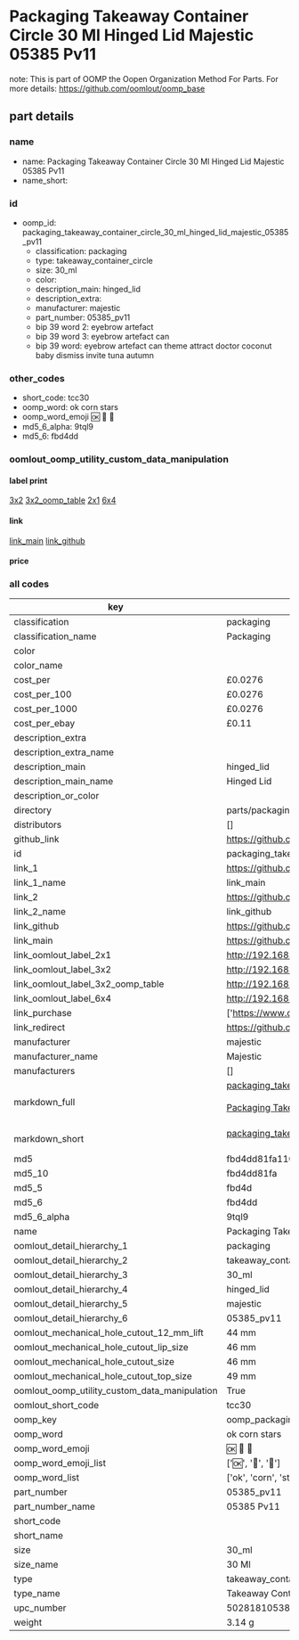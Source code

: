 # Packaging Takeaway Container Circle 30 Ml Hinged Lid Majestic 05385 Pv11  

note: This is part of OOMP the Oopen Organization Method For Parts. For more details: https://github.com/oomlout/oomp_base

##  part details
  







### name
* name: Packaging Takeaway Container Circle 30 Ml Hinged Lid Majestic 05385 Pv11
* name_short: 
### id
* oomp_id: packaging_takeaway_container_circle_30_ml_hinged_lid_majestic_05385_pv11
  * classification: packaging
  * type: takeaway_container_circle
  * size: 30_ml
  * color: 
  * description_main: hinged_lid
  * description_extra: 
  * manufacturer: majestic
  * part_number: 05385_pv11
  * bip 39 word 2: eyebrow artefact
  * bip 39 word 3: eyebrow artefact can
  * bip 39 word: eyebrow artefact can theme attract doctor coconut baby dismiss invite tuna autumn

### other_codes
* short_code: tcc30
* oomp_word: ok corn stars
* oomp_word_emoji :ok: :corn: :stars:
* md5_6_alpha: 9tql9
* md5_6: fbd4dd






### oomlout_oomp_utility_custom_data_manipulation
#### label print
[3x2](http://192.168.1.245:1112/?label=oomp%209tql9)
[3x2_oomp_table](http://192.168.1.108:1112/?label=oomp%209tql9)
[2x1](http://192.168.1.242:1112/?label=oomp%209tql9)
[6x4](http://192.168.1.55:1112/?label=oomp%209tql9)    

#### link

[link_main](https://github.com/oomlout/oomlout_oomp_version_1_messy/tree/main/parts/packaging_takeaway_container_circle_30_ml_hinged_lid_majestic_05385_pv11) [link_github](https://github.com/oomlout/oomlout_oomp_version_1_messy/tree/main/parts/packaging_takeaway_container_circle_30_ml_hinged_lid_majestic_05385_pv11)                             

#### price







### all codes 
| key | value |  
| --- | --- |  
| classification | packaging |  
| classification_name | Packaging |  
| color |  |  
| color_name |  |  
| cost_per | £0.0276 |  
| cost_per_100 | £0.0276 |  
| cost_per_1000 | £0.0276 |  
| cost_per_ebay | £0.11 |  
| description_extra |  |  
| description_extra_name |  |  
| description_main | hinged_lid |  
| description_main_name | Hinged Lid |  
| description_or_color |   |  
| directory | parts/packaging_takeaway_container_circle_30_ml_hinged_lid_majestic_05385_pv11 |  
| distributors | [] |  
| github_link | https://github.com/oomlout/oomlout_oomp_part_src/tree/main/parts/packaging_takeaway_container_circle_30_ml_hinged_lid_majestic_05385_pv11 |  
| id | packaging_takeaway_container_circle_30_ml_hinged_lid_majestic_05385_pv11 |  
| link_1 | https://github.com/oomlout/oomlout_oomp_version_1_messy/tree/main/parts/packaging_takeaway_container_circle_30_ml_hinged_lid_majestic_05385_pv11 |  
| link_1_name | link_main |  
| link_2 | https://github.com/oomlout/oomlout_oomp_version_1_messy/tree/main/parts/packaging_takeaway_container_circle_30_ml_hinged_lid_majestic_05385_pv11 |  
| link_2_name | link_github |  
| link_github | https://github.com/oomlout/oomlout_oomp_version_1_messy/tree/main/parts/packaging_takeaway_container_circle_30_ml_hinged_lid_majestic_05385_pv11 |  
| link_main | https://github.com/oomlout/oomlout_oomp_version_1_messy/tree/main/parts/packaging_takeaway_container_circle_30_ml_hinged_lid_majestic_05385_pv11 |  
| link_oomlout_label_2x1 | http://192.168.1.242:1112/?label=oomp%209tql9 |  
| link_oomlout_label_3x2 | http://192.168.1.245:1112/?label=oomp%209tql9 |  
| link_oomlout_label_3x2_oomp_table | http://192.168.1.108:1112/?label=oomp%209tql9 |  
| link_oomlout_label_6x4 | http://192.168.1.55:1112/?label=oomp%209tql9 |  
| link_purchase | ['https://www.cooksmill.co.uk/hinged-sauce-container-1oz-(pack-50)', 'https://www.ebay.co.uk/itm/175662239573?var=475027888766'] |  
| link_redirect | https://github.com/oomlout/oomlout_oomp_version_1_messy/tree/main/parts/packaging_takeaway_container_circle_30_ml_hinged_lid_majestic_05385_pv11 |  
| manufacturer | majestic |  
| manufacturer_name | Majestic |  
| manufacturers | [] |  
| markdown_full | [packaging_takeaway_container_circle_30_ml_hinged_lid_majestic_05385_pv11](none)<br>[](none)<br>[Packaging Takeaway Container Circle 30 Ml Hinged Lid Majestic 05385 Pv11](none)<br><br> |  
| markdown_short | [packaging_takeaway_container_circle_30_ml_hinged_lid_majestic_05385_pv11](none)<br><br> |  
| md5 | fbd4dd81fa11059d01076e0041c33a8a |  
| md5_10 | fbd4dd81fa |  
| md5_5 | fbd4d |  
| md5_6 | fbd4dd |  
| md5_6_alpha | 9tql9 |  
| name | Packaging Takeaway Container Circle 30 Ml Hinged Lid Majestic 05385 Pv11 |  
| oomlout_detail_hierarchy_1 | packaging |  
| oomlout_detail_hierarchy_2 | takeaway_container_circle |  
| oomlout_detail_hierarchy_3 | 30_ml |  
| oomlout_detail_hierarchy_4 | hinged_lid |  
| oomlout_detail_hierarchy_5 | majestic |  
| oomlout_detail_hierarchy_6 | 05385_pv11 |  
| oomlout_mechanical_hole_cutout_12_mm_lift | 44 mm |  
| oomlout_mechanical_hole_cutout_lip_size | 46 mm |  
| oomlout_mechanical_hole_cutout_size | 46 mm |  
| oomlout_mechanical_hole_cutout_top_size | 49 mm |  
| oomlout_oomp_utility_custom_data_manipulation | True |  
| oomlout_short_code | tcc30 |  
| oomp_key | oomp_packaging_takeaway_container_circle_30_ml_hinged_lid_majestic_05385_pv11 |  
| oomp_word | ok corn stars |  
| oomp_word_emoji | :ok: :corn: :stars: |  
| oomp_word_emoji_list | [':ok:', ':corn:', ':stars:'] |  
| oomp_word_list | ['ok', 'corn', 'stars'] |  
| part_number | 05385_pv11 |  
| part_number_name | 05385 Pv11 |  
| short_code |  |  
| short_name |  |  
| size | 30_ml |  
| size_name | 30 Ml |  
| type | takeaway_container_circle |  
| type_name | Takeaway Container Circle |  
| upc_number | 5028181053863 |  
| weight | 3.14 g |  
